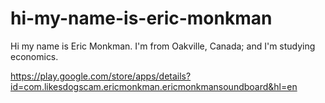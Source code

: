 # hi-my-name-is-eric-monkman
Hi my name is Eric Monkman. I'm from Oakville, Canada; and I'm studying economics.

https://play.google.com/store/apps/details?id=com.likesdogscam.ericmonkman.ericmonkmansoundboard&hl=en
